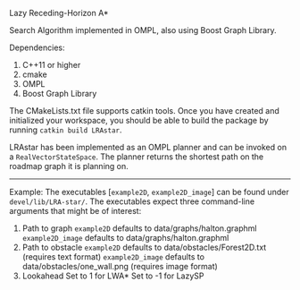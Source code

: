 Lazy Receding-Horizon A*

Search Algorithm implemented in OMPL, also using Boost Graph Library.

Dependencies:
1. C++11 or higher
2. cmake
3. OMPL
4. Boost Graph Library

The CMakeLists.txt file supports catkin tools. Once you have created and initialized your workspace, 
you should be able to build the package by running `catkin build LRAstar`.

LRAstar has been implemented as an OMPL planner and can be invoked on a `RealVectorStateSpace`.
The planner returns the shortest path on the roadmap graph it is planning on.

------

Example:
The executables [`example2D`, `example2D_image`] can be found under `devel/lib/LRA-star/`.
The executables expect three command-line arguments that might be of interest:
1. Path to graph 
	`example2D` defaults to data/graphs/halton.graphml
	`example2D_image` defaults to data/graphs/halton.graphml
2. Path to obstacle
	`example2D` defaults to data/obstacles/Forest2D.txt (requires text format)
	`example2D_image` defaults to data/obstacles/one_wall.png (requires image format)
3. Lookahead
	Set to 1 for LWA*
	Set to -1 for LazySP